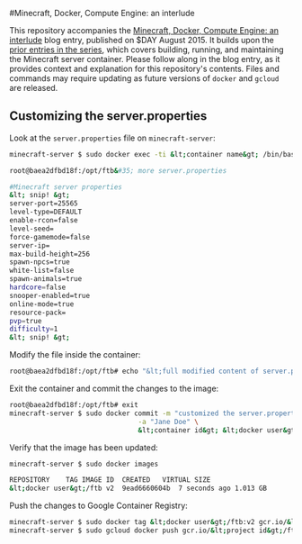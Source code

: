 <!--- Copyright 2015 Google
Licensed under the Apache License, Version 2.0 (the "License");
you may not use this file except in compliance with the License.
You may obtain a copy of the License at

     http://www.apache.org/licenses/LICENSE-2.0

Unless required by applicable law or agreed to in writing, software
distributed under the License is distributed on an "AS IS" BASIS,
WITHOUT WARRANTIES OR CONDITIONS OF ANY KIND, either express or implied.
See the License for the specific language governing permissions and
limitations under the License.--->

#Minecraft, Docker, Compute Engine: an interlude

This repository accompanies the [Minecraft, Docker, Compute Engine: an interlude](http://www.blog.juliaferraioli.com/2015/08/minecraft-docker-compute-engine.html) blog entry, published on $DAY August 2015. It builds upon the [prior entries in the series](http://www.blog.juliaferraioli.com/search/label/Minecraft), which covers building, running, and maintaining the Minecraft server container. Please follow along in the blog entry, as it provides context and explanation for this repository's contents. Files and commands may require updating as future versions of `docker` and `gcloud` are released.

## Customizing the server.properties

Look at the `server.properties` file on `minecraft-server`:

```bash
minecraft-server $ sudo docker exec -ti &lt;container name&gt; /bin/bash

root@baea2dfbd18f:/opt/ftb&#35; more server.properties
```

```bash
#Minecraft server properties
&lt; snip! &gt;
server-port=25565
level-type=DEFAULT
enable-rcon=false
level-seed=
force-gamemode=false
server-ip=
max-build-height=256
spawn-npcs=true
white-list=false
spawn-animals=true
hardcore=false
snooper-enabled=true
online-mode=true
resource-pack=
pvp=true     
difficulty=1 
&lt; snip! &gt;
```

Modify the file inside the container:
```bash
root@baea2dfbd18f:/opt/ftb# echo "&lt;full modified content of server.properties&gt;" > server.properties
```

Exit the container and commit the changes to the image:

```bash
root@baea2dfbd18f:/opt/ftb# exit
minecraft-server $ sudo docker commit -m "customized the server.properties" \
                                -a "Jane Doe" \
                                &lt;container id&gt; &lt;docker user&gt;/ftb:v2
```

Verify that the image has been updated:

```bash
minecraft-server $ sudo docker images
```

```bash
REPOSITORY    TAG IMAGE ID  CREATED   VIRTUAL SIZE
&lt;docker user&gt;/ftb v2  9ead6660604b  7 seconds ago 1.013 GB
```

Push the changes to Google Container Registry:

```bash
minecraft-server $ sudo docker tag &lt;docker user&gt;/ftb:v2 gcr.io/&lt;project id&gt;/ftb-v2
minecraft-server $ sudo gcloud docker push gcr.io/&lt;project id&gt;/ftb-v2
```
